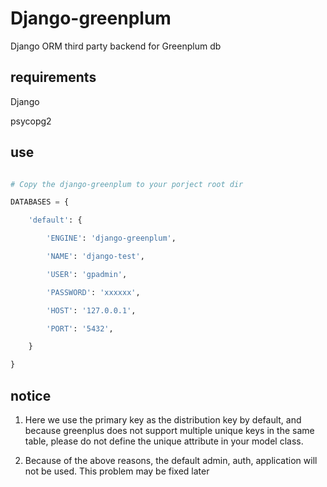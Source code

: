 # Django-greenplum

Django ORM third party backend for Greenplum db

## requirements

Django

psycopg2

## use



```python

# Copy the django-greenplum to your porject root dir

DATABASES = {

    'default': {

        'ENGINE': 'django-greenplum',

        'NAME': 'django-test',

        'USER': 'gpadmin',

        'PASSWORD': 'xxxxxx',

        'HOST': '127.0.0.1',

        'PORT': '5432',

    }

}

```



## notice

1. Here we use the primary key as the distribution key by default, and because greenplus does not support multiple unique keys in the same table, please do not define the unique attribute in your model class.

2. Because of the above reasons, the default admin, auth, application will not be used. This problem may be fixed later

